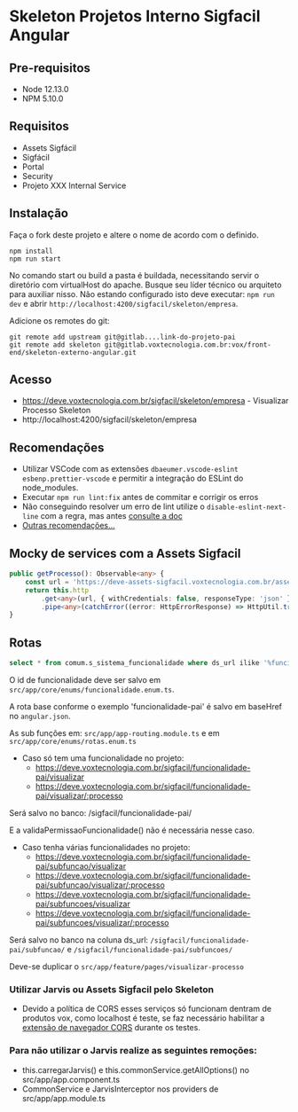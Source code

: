 # Skeleton Projetos Interno Sigfacil Angular

## Pre-requisitos

-   Node 12.13.0
-   NPM 5.10.0

## Requisitos

-   Assets Sigfácil
-   Sigfácil
-   Portal
-   Security
-   Projeto XXX Internal Service

## Instalação

Faça o fork deste projeto e altere o nome de acordo com o definido.

```shell
npm install
npm run start
```

No comando start ou build a pasta é buildada, necessitando servir o diretório com virtualHost do apache. Busque seu
líder técnico ou arquiteto para auxiliar nisso. Não estando configurado isto deve executar: `npm run dev` e abrir
`http://localhost:4200/sigfacil/skeleton/empresa`.

Adicione os remotes do git:

```shell
git remote add upstream git@gitlab....link-do-projeto-pai
git remote add skeleton git@gitlab.voxtecnologia.com.br:vox/front-end/skeleton-externo-angular.git
```

## Acesso

-   https://deve.voxtecnologia.com.br/sigfacil/skeleton/empresa - Visualizar Processo Skeleton
-   http://localhost:4200/sigfacil/skeleton/empresa

## Recomendações

-   Utilizar VSCode com as extensões `dbaeumer.vscode-eslint esbenp.prettier-vscode` e permitir a integração do ESLint
    do node_modules.
-   Executar `npm run lint:fix` antes de commitar e corrigir os erros
-   Não conseguindo resolver um erro de lint utilize o `disable-eslint-next-line` com a regra, mas antes
    [consulte a doc](https://eslint.org/docs/rules/)
-   [Outras recomendações...](https://gitlab.voxtecnologia.com.br/vox/front-end/docs-dev/blob/master/training/construcao.md)

## Mocky de services com a Assets Sigfacil

```ts
public getProcesso(): Observable<any> {
    const url = 'https://deve-assets-sigfacil.voxtecnologia.com.br/assets/configs/mocky-processo.json';
    return this.http
        .get<any>(url, { withCredentials: false, responseType: 'json' })
        .pipe<any>(catchError((error: HttpErrorResponse) => HttpUtil.tratarErroLogin(error)));
}
```

## Rotas

```sql
select * from comum.s_sistema_funcionalidade where ds_url ilike '%funcionalidade%'; -- ou por ds_nome
```

O id de funcionalidade deve ser salvo em `src/app/core/enums/funcionalidade.enum.ts`.

A rota base conforme o exemplo 'funcionalidade-pai' é salvo em baseHref no `angular.json`.

As sub funções em: `src/app/app-routing.module.ts` e em `src/app/core/enums/rotas.enum.ts`

-   Caso só tem uma funcionalidade no projeto:
    -   https://deve.voxtecnologia.com.br/sigfacil/funcionalidade-pai/visualizar
    -   https://deve.voxtecnologia.com.br/sigfacil/funcionalidade-pai/visualizar/:processo

Será salvo no banco: /sigfacil/funcionalidade-pai/

E a validaPermissaoFuncionalidade() não é necessária nesse caso.

-   Caso tenha várias funcionalidades no projeto:
    -   https://deve.voxtecnologia.com.br/sigfacil/funcionalidade-pai/subfuncao/visualizar
    -   https://deve.voxtecnologia.com.br/sigfacil/funcionalidade-pai/subfuncao/visualizar/:processo
    -   https://deve.voxtecnologia.com.br/sigfacil/funcionalidade-pai/subfuncoes/visualizar
    -   https://deve.voxtecnologia.com.br/sigfacil/funcionalidade-pai/subfuncoes/visualizar/:processo

Será salvo no banco na coluna ds_url: `/sigfacil/funcionalidade-pai/subfuncao/` e
`/sigfacil/funcionalidade-pai/subfuncoes/`

Deve-se duplicar o `src/app/feature/pages/visualizar-processo`

### Utilizar Jarvis ou Assets Sigfacil pelo Skeleton
- Devido a política de CORS esses serviços só funcionam dentram de produtos vox, como localhost é teste, se faz necessário habilitar a [extensão de navegador CORS](https://chrome.google.com/webstore/detail/allow-cors-access-control/lhobafahddgcelffkeicbaginigeejlf) durante os testes.

### Para não utilizar o Jarvis realize as seguintes remoções:
- this.carregarJarvis() e this.commonService.getAllOptions() no src/app/app.component.ts
- CommonService e JarvisInterceptor nos providers de src/app/app.module.ts